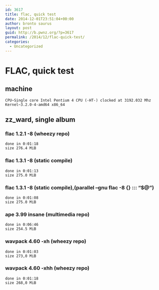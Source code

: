 ```yaml
---
id: 3617
title: flac, quick test
date: 2014-12-01T23:51:04+00:00
author: bronto saurus
layout: post
guid: http://b.pwnz.org/?p=3617
permalink: /2014/12/flac-quick-test/
categories:
  - Uncategorized
---
```

# FLAC, quick test

## machine

    CPU~Single core Intel Pentium 4 CPU (-HT-) clocked at 3192.032 Mhz Kernel~3.2.0-4-amd64 x86_64
    

## zz_ward, single album

### flac 1.2.1 -8 (wheezy repo)

    done in 0:01:18  
    size 276.4 MiB
    

### flac 1.3.1 -8 (static compile)

    done in 0:01:13    
    size 275.0 MiB
    

### flac 1.3.1 -8 (static compile),(parallel &#8211;gnu flac -8 {} ::: &#8220;$@&#8221;)

    done in 0:01:08
    size 275.0 MiB
    

### ape 3.99 insane (multimedia repo)

    done in 0:06:46  
    size 254.5 MiB
    

### wavpack 4.60 -xh (wheezy repo)

    done in 0:01:03  
    size 273,0 MiB
    

### wavpack 4.60 -xhh (wheezy repo)

    done in 0:01:18  
    size 268,0 MiB